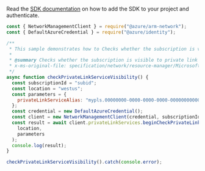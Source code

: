 Read the [SDK documentation](https://github.com/Azure/azure-sdk-for-js/blob/%40azure%2Farm-network_27.0.0/sdk/network/arm-network/README.md) on how to add the SDK to your project and authenticate.

```javascript
const { NetworkManagementClient } = require("@azure/arm-network");
const { DefaultAzureCredential } = require("@azure/identity");

/**
 * This sample demonstrates how to Checks whether the subscription is visible to private link service.
 *
 * @summary Checks whether the subscription is visible to private link service.
 * x-ms-original-file: specification/network/resource-manager/Microsoft.Network/stable/2021-05-01/examples/CheckPrivateLinkServiceVisibility.json
 */
async function checkPrivateLinkServiceVisibility() {
  const subscriptionId = "subid";
  const location = "westus";
  const parameters = {
    privateLinkServiceAlias: "mypls.00000000-0000-0000-0000-000000000000.azure.privatelinkservice",
  };
  const credential = new DefaultAzureCredential();
  const client = new NetworkManagementClient(credential, subscriptionId);
  const result = await client.privateLinkServices.beginCheckPrivateLinkServiceVisibilityAndWait(
    location,
    parameters
  );
  console.log(result);
}

checkPrivateLinkServiceVisibility().catch(console.error);
```
